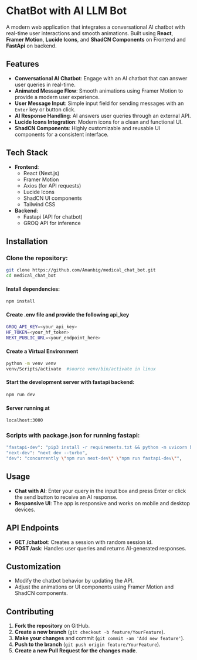 # ChatBot with AI LLM Bot

A modern web application that integrates a conversational AI chatbot with real-time user interactions and smooth animations. Built using **React**, **Framer Motion**, **Lucide Icons**, and **ShadCN Components** on Frontend and **FastApi** on backend.

## Features

- **Conversational AI Chatbot**: Engage with an AI chatbot that can answer user queries in real-time.
- **Animated Message Flow**: Smooth animations using Framer Motion to provide a modern user experience.
- **User Message Input**: Simple input field for sending messages with an `Enter` key or button click.
- **AI Response Handling**: AI answers user queries through an external API.
- **Lucide Icons Integration**: Modern icons for a clean and functional UI.
- **ShadCN Components**: Highly customizable and reusable UI components for a consistent interface.

## Tech Stack

- **Frontend**:
  - React (Next.js)
  - Framer Motion
  - Axios (for API requests)
  - Lucide Icons
  - ShadCN UI components
  - Tailwind CSS
- **Backend**:
  - Fastapi (API for chatbot)
  - GROQ API for inference

## Installation
### Clone the repository:
```bash
git clone https://github.com/Amanbig/medical_chat_bot.git
cd medical_chat_bot
```

#### Install dependencies:
```bash
npm install
```

#### Create .env file and provide the following api_key

```bash
GROQ_API_KEY=<your_api_key>
HF_TOKEN=<your_hf_token>
NEXT_PUBLIC_URL=<your_endpoint_here>
```

#### Create a Virtual Environment
```bash
python -m venv venv
venv/Scripts/activate  #source venv/bin/activate in linux
```

#### Start the development server with fastapi backend:
```bash
npm run dev
```

#### Server running at
```bash
localhost:3000
```

### Scripts with package.json for running fastapi:
```bash
"fastapi-dev": "pip3 install -r requirements.txt && python -m uvicorn backend.app:app --reload",
"next-dev": "next dev --turbo",
"dev": "concurrently \"npm run next-dev\" \"npm run fastapi-dev\"",
```


## Usage
- **Chat with AI**: Enter your query in the input box and press Enter or click the send button to receive an AI response.
- **Responsive UI**: The app is responsive and works on mobile and desktop devices.

## API Endpoints
- **GET /chatbot**: Creates a session with random session id.
- **POST /ask**: Handles user queries and returns AI-generated responses.

## Customization
- Modify the chatbot behavior by updating the API.
- Adjust the animations or UI components using Framer Motion and ShadCN components.

## Contributing

1. **Fork the repository** on GitHub.
2. **Create a new branch** (`git checkout -b feature/YourFeature`).
3. **Make your changes** and commit (`git commit -am 'Add new feature'`).
4. **Push to the branch** (`git push origin feature/YourFeature`).
5. **Create a new Pull Request for the changes made**.
